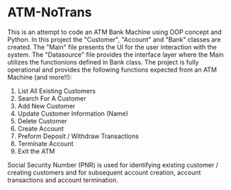 # ATM-NoTrans

This is an attempt to code an ATM Bank Machine using OOP concept and Python.
In this project the "Customer", "Account" and "Bank" classes are created. The "Main" file  presents the UI for the user interaction with the system. The "Datasource" file provides the interface layer where the Main utilizes the functionions defined in Bank class.
The project is fully operational and provides the following functions expected from an ATM Machine (and more!!):
1. List All Existing Customers
2. Search For A Customer
3. Add New Customer
4. Update Customer Information (Name)
5. Delete Customer
6. Create Account
7. Preform Deposit / Withdraw Transactions
8. Terminate Account
9. Exit the ATM

Social Security Number (PNR) is used for identifying existing customer / creating customers and for subsequent account creation, account transactions and account termination.
